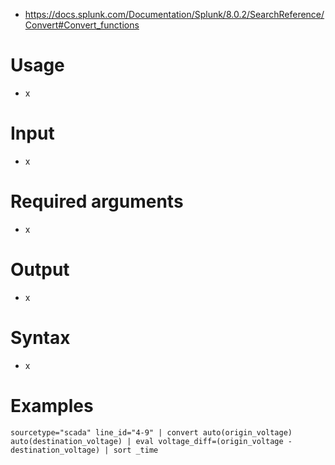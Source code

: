 - https://docs.splunk.com/Documentation/Splunk/8.0.2/SearchReference/Convert#Convert_functions
# Usage
- x
# Input
- x
# Required arguments
- x
# Output
- x 
# Syntax
- x
# Examples
```
sourcetype="scada" line_id="4-9" | convert auto(origin_voltage) auto(destination_voltage) | eval voltage_diff=(origin_voltage - destination_voltage) | sort _time
```